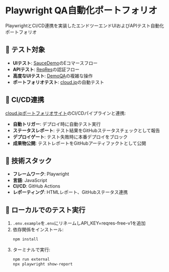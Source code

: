 # Playwright QA自動化ポートフォリオ

PlaywrightとCI/CD連携を実装したエンドツーエンドUIおよびAPIテスト自動化ポートフォリオ

## 🧪 テスト対象

- **UIテスト**: [SauceDemo](https://www.saucedemo.com/)のEコマースフロー
- **APIテスト**: [ReqRes](https://reqres.in/api/)の認証フロー
- **高度なUIテスト**: [DemoQA](https://demoqa.com/)の複雑な操作
- **ポートフォリオテスト**: [cloud.jp](https://cloudjp.netlify.app)の自動テスト

## 🔄 CI/CD連携

[cloud.jpポートフォリオサイト](https://github.com/richclaudfelixjp/cloud.jp)のCI/CDパイプラインと連携:

- **自動トリガー**: デプロイ時に自動テスト実行
- **ステータスレポート**: テスト結果をGitHubステータスチェックとして報告
- **デプロイゲート**: テスト失敗時に本番デプロイをブロック
- **成果物公開**: テストレポートをGitHubアーティファクトとして公開

## 🔧 技術スタック

- **フレームワーク**: Playwright
- **言語**: JavaScript
- **CI/CD**: GitHub Actions
- **レポーティング**: HTMLレポート、GitHubステータス連携

## 🚀 ローカルでのテスト実行

1. `.env.example`を`.env`にリネームしAPI_KEY=reqres-free-v1を追加
2. 依存関係をインストール:
   ```bash
   npm install
   ```
3. ターミナルで実行:
   ```bash
   npm run external
   npx playwright show-report
   ```